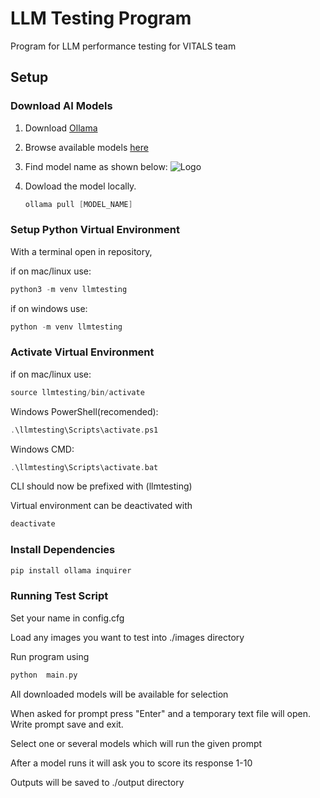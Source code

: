 
# LLM Testing Program

Program for LLM performance testing for VITALS team


## Setup
### Download AI Models
1. Download [Ollama](https://ollama.com/download)

2. Browse available models [here](https://ollama.com/library)

3. Find model name as shown below:
![Logo](https://i.ibb.co/KFT7xtJ/model-id.png)

4. Dowload the model locally.
   ```c
   ollama pull [MODEL_NAME]
   ```
### Setup Python Virtual Environment
With a terminal open in repository,

if on mac/linux use:
```c
python3 -m venv llmtesting
```

if on windows use:
```c
python -m venv llmtesting
```
### Activate Virtual Environment
if on mac/linux use:
```c
source llmtesting/bin/activate
```

Windows PowerShell(recomended):
```c
.\llmtesting\Scripts\activate.ps1
```

Windows CMD:
```c
.\llmtesting\Scripts\activate.bat
```

CLI should now be prefixed with (llmtesting)

Virtual environment can be deactivated with
```c
deactivate
```
### Install Dependencies

```c
pip install ollama inquirer
```

### Running Test Script
Set your name in config.cfg

Load any images you want to test into ./images directory

Run program using 
```c
python  main.py
```

All downloaded models will be available for selection

When asked for prompt press "Enter" and a temporary text file will open. Write prompt save and exit.

Select one or several models which will run the given prompt

After a model runs it will ask you to score its response 1-10

Outputs will be saved to ./output directory
